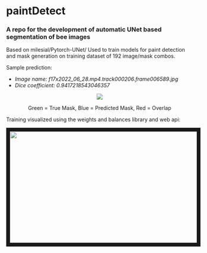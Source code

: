 # paintDetect
### A repo for the development of automatic UNet based segmentation of bee images
Based on milesial/Pytorch-UNet/ 
Used to train models for paint detection and mask generation on training dataset of 192 image/mask combos. 
<p align="left"> Sample prediction: </p>


- *Image name: f17x2022_06_28.mp4.track000206.frame006589.jpg* 
- *Dice coefficient: 0.9417218543046357*
<p align="center"> <img src=https://github.com/lqmeyers/paintDetect/assets/107192889/ab8ebf3e-6554-4e12-8e5d-10017724facb /></p>


<p align="center"> Green = True Mask, Blue = Predicted Mask, Red = Overlap </p>

<p align="left"> Training visualized using the weights and balances library and web api: </p>
<p align="center"><img src=https://github.com/lqmeyers/paintDetect/assets/107192889/1e0c1838-2022-434a-a7fe-715eb1411c46)  width="600" height="300" border="10"/></p>
